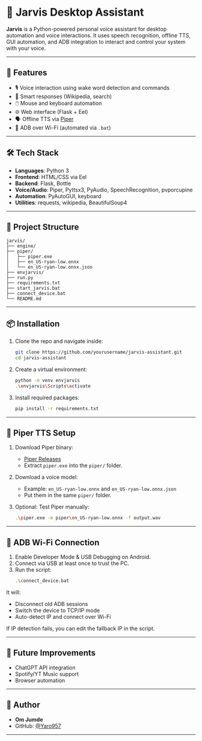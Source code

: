    # 🧠 Jarvis Desktop Assistant

   **Jarvis** is a Python-powered personal voice assistant for desktop automation and voice interactions. It uses speech recognition, offline TTS, GUI automation, and ADB integration to interact and control your system with your voice.

   ---

   ## 🚀 Features

   - 🎙️ Voice interaction using wake word detection and commands
   - 🧠 Smart responses (Wikipedia, search)
   - 🖱️ Mouse and keyboard automation
   - 🌐 Web interface (Flask + Eel)
   - 🗣️ Offline TTS via [Piper](https://github.com/rhasspy/piper)
   - 📱 ADB over Wi-Fi (automated via `.bat`)

   ---

   ## 🛠️ Tech Stack

   - **Languages**: Python 3
   - **Frontend**: HTML/CSS via Eel
   - **Backend**: Flask, Bottle
   - **Voice/Audio**: Piper, Pyttsx3, PyAudio, SpeechRecognition, pvporcupine
   - **Automation**: PyAutoGUI, keyboard
   - **Utilities**: requests, wikipedia, BeautifulSoup4

   ---

   ## 📁 Project Structure

   ```
   jarvis/
   ├── engine/
   ├── piper/
   │   ├── piper.exe
   │   ├── en_US-ryan-low.onnx
   │   └── en_US-ryan-low.onnx.json
   ├── envjarvis/
   ├── run.py
   ├── requirements.txt
   ├── start_jarvis.bat
   ├── connect_device.bat
   └── README.md
   ```

   ---

   ## 📦 Installation

   1. Clone the repo and navigate inside:
      ```bash
      git clone https://github.com/yourusername/jarvis-assistant.git
      cd jarvis-assistant
      ```

   2. Create a virtual environment:
      ```bash
      python -m venv envjarvis
      .\envjarvis\Scripts\activate
      ```

   3. Install required packages:
      ```bash
      pip install -r requirements.txt
      ```

   ---

   ## 🧾 Piper TTS Setup

   1. Download Piper binary:
      - [Piper Releases](https://github.com/rhasspy/piper/releases)
      - Extract `piper.exe` into the `piper/` folder.

   2. Download a voice model:
      - Example: `en_US-ryan-low.onnx` and `en_US-ryan-low.onnx.json`
      - Put them in the same `piper/` folder.

   3. Optional: Test Piper manually:
      ```bash
      .\piper.exe -m piper\en_US-ryan-low.onnx -f output.wav
      ```

   ---

   ## 📱 ADB Wi-Fi Connection

   1. Enable Developer Mode & USB Debugging on Android.
   2. Connect via USB at least once to trust the PC.
   3. Run the script:
      ```bash
      .\connect_device.bat
      ```

   It will:
   - Disconnect old ADB sessions
   - Switch the device to TCP/IP mode
   - Auto-detect IP and connect over Wi-Fi

   If IP detection fails, you can edit the fallback IP in the script.

   ---

   ## 📸 Future Improvements

   - ChatGPT API integration
   - Spotify/YT Music support
   - Browser automation

   ---

   ## 👤 Author

   - **Om Jumde**
   - GitHub: [@Yaro957](https://github.com/Yaro957)

   ---
